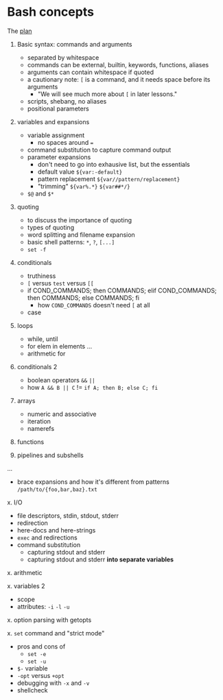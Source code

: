 # Bash concepts

The [plan](http://forum.exercism.org/t/bash-syllabus-planning/11952)

1. Basic syntax: commands and arguments

    - separated by whitespace
    - commands can be external, builtin, keywords, functions, aliases
    - arguments can contain whitespace if quoted
    - a cautionary note: `[` is a command, and it needs space before its arguments
        - "We will see much more about `[` in later lessons."
    - scripts, shebang, no aliases
    - positional parameters

2. variables and expansions

    - variable assignment
        - no spaces around `=`
    - command substitution to capture command output
    - parameter expansions
        - don't need to go into exhausive list, but the essentials
        - default value `${var:-default}`
        - pattern replacement `${var//pattern/replacement}`
        - "trimming"    `${var%.*}` `${var##*/}`
    - `$@` and `$*`

3. quoting

    - to discuss the importance of quoting
    - types of quoting
    - word splitting and filename expansion
    - basic shell patterns: `*`, `?`, `[...]`
    - `set -f`

4. conditionals

    - truthiness
    - `[` versus `test` versus `[[`
    - if COND_COMMANDS; then COMMANDS; elif COND_COMMANDS; then COMMANDS; else COMMANDS; fi
        - how `COND_COMMANDS` doesn't need `[` at all
    - case

5. loops
    - while, until
    - for elem in elements ...
    - arithmetic for

6. conditionals 2
    - boolean operators `&&` `||`
    - how `A && B || C` != `if A; then B; else C; fi`
      
7. arrays
    - numeric and associative
    - iteration
    - namerefs

8. functions

9. pipelines and subshells

...

- brace expansions and how it's different from patterns `/path/to/{foo,bar,baz}.txt`

x. I/O
   - file descriptors, stdin, stdout, stderr
   - redirection
   - here-docs and here-strings
   - `exec` and redirections
   - command substitution
        - capturing stdout and stderr
        - capturing stdout and stderr **into separate variables**

x. arithmetic

x. variables 2

   - scope
   - attributes: `-i` `-l` `-u`

x. option parsing with getopts

x. `set` command and "strict mode"

   - pros and cons of
        - `set -e`
        - `set -u`
   - `$-` variable
   - `-opt` versus `+opt`
   - debugging with `-x` and `-v`
   - shellcheck
